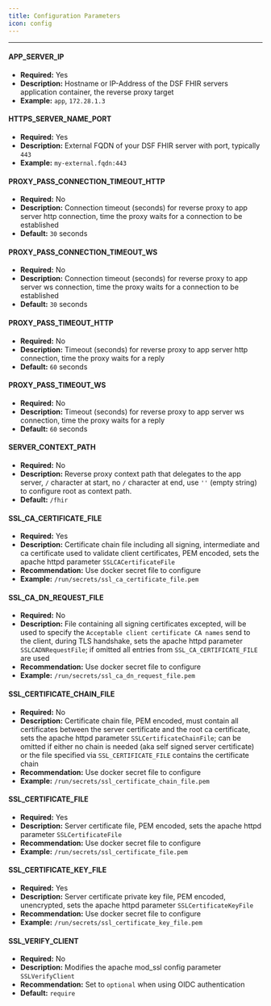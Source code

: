 ```yaml
---
title: Configuration Parameters
icon: config
---
```

---

#### APP_SERVER_IP
- **Required:** Yes
- **Description:** Hostname or IP-Address of the DSF FHIR servers application container, the reverse proxy target
- **Example:** `app`, `172.28.1.3`


#### HTTPS_SERVER_NAME_PORT
- **Required:** Yes
- **Description:** External FQDN of your DSF FHIR server with port, typically `443`
- **Example:** `my-external.fqdn:443`


#### PROXY_PASS_CONNECTION_TIMEOUT_HTTP
- **Required:** No
- **Description:** Connection timeout (seconds) for reverse proxy to app server http connection, time the proxy waits for a connection to be established
- **Default:** `30` seconds


#### PROXY_PASS_CONNECTION_TIMEOUT_WS
- **Required:** No
- **Description:** Connection timeout (seconds) for reverse proxy to app server ws connection, time the proxy waits for a connection to be established
- **Default:** `30` seconds


#### PROXY_PASS_TIMEOUT_HTTP
- **Required:** No
- **Description:** Timeout (seconds) for reverse proxy to app server http connection, time the proxy waits for a reply
- **Default:** `60` seconds


#### PROXY_PASS_TIMEOUT_WS
- **Required:** No
- **Description:** Timeout (seconds) for reverse proxy to app server ws connection, time the proxy waits for a reply
- **Default:** `60` seconds


#### SERVER_CONTEXT_PATH
- **Required:** No
- **Description:** Reverse proxy context path that delegates to the app server, `/` character at start, no `/` character at end, use `''` (empty string) to configure root as context path.
- **Default:** `/fhir`


#### SSL_CA_CERTIFICATE_FILE
- **Required:** Yes
- **Description:** Certificate chain file including all signing, intermediate and ca certificate used to validate client certificates, PEM encoded, sets the apache httpd parameter `SSLCACertificateFile`
- **Recommendation:** Use docker secret file to configure
- **Example:** `/run/secrets/ssl_ca_certificate_file.pem`


#### SSL_CA_DN_REQUEST_FILE
- **Required:** No
- **Description:** File containing all signing certificates excepted, will be used to specify the `Acceptable client certificate CA names` send to the client, during TLS handshake, sets the apache httpd parameter `SSLCADNRequestFile`; if omitted all entries from `SSL_CA_CERTIFICATE_FILE` are used
- **Recommendation:** Use docker secret file to configure
- **Example:** `/run/secrets/ssl_ca_dn_request_file.pem`


#### SSL_CERTIFICATE_CHAIN_FILE
- **Required:** No
- **Description:** Certificate chain file, PEM encoded, must contain all certificates between the server certificate and the root ca certificate, sets the apache httpd parameter `SSLCertificateChainFile`; can be omitted if either no chain is needed (aka self signed server certificate) or the file specified via `SSL_CERTIFICATE_FILE` contains the certificate chain
- **Recommendation:** Use docker secret file to configure
- **Example:** `/run/secrets/ssl_certificate_chain_file.pem`


#### SSL_CERTIFICATE_FILE
- **Required:** Yes
- **Description:** Server certificate file, PEM encoded, sets the apache httpd parameter `SSLCertificateFile`
- **Recommendation:** Use docker secret file to configure
- **Example:** `/run/secrets/ssl_certificate_file.pem`


#### SSL_CERTIFICATE_KEY_FILE
- **Required:** Yes
- **Description:** Server certificate private key file, PEM encoded, unencrypted, sets the apache httpd parameter `SSLCertificateKeyFile`
- **Recommendation:** Use docker secret file to configure
- **Example:** `/run/secrets/ssl_certificate_key_file.pem`


#### SSL_VERIFY_CLIENT
- **Required:** No
- **Description:** Modifies the apache mod_ssl config parameter `SSLVerifyClient`
- **Recommendation:** Set to `optional` when using OIDC authentication
- **Default:** `require`
